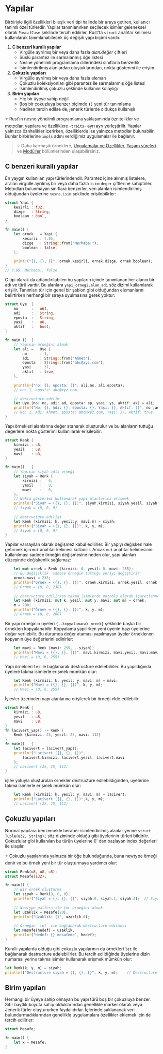 # Yapılar
Birbiriyle ilgili özellikleri bileşik veri tipi halinde bir araya getiren, kullanıcı tanımlı özel türlerdir. Yapılar tanımlanırken seçilecek isimler geleneksel olarak `PascalCase` şeklinde tercih edilirler. Rust'ta `struct` anahtar kelimesi kullanılarak tanımlanabilecek üç değişik yapı biçimi vardır.
1. **C benzeri kurallı yapılar**
    - Virgülle ayrılmış bir veya daha fazla *alan:değer* çiftleri
    - Süslü parantez ile sarmalanmış öğe listesi
    - Nesne yönelimli programlama dillerindeki sınıflarla benzerlik
    - İsimlendirilmiş alanlardan oluştuklarından, nokta gösterimi ile erişim
2. **Çokuzlu yapıları**
    - Virgülle ayrılmış bir veya daha fazla eleman
    - Çokuzlu koleksiyonları gibi parantez ile sarmalanmış öğe listesi
    - İsimlendirilmiş çokuzlu şeklinde kullanım kolaylığı
3. **Birim yapıları**
    - Hiç bir üyeye sahip değil
    - Boş bir çokuzluya benzer biçimde **`()`** yeni tür tanımlama
    - Nadiren tercih edilse de, jenerik türlerde oldukça kullanışlı

⭐️ Rust'ın nesne yönelimli programlama yaklaşımında öznitelikler ve metodlar, yapılara ve özelliklere -`traits`- ayrı ayrı yerleştirilir. Yapılar yalnızca öznitelikler içerirken, özelliklerde ise yalnızca metodlar bulunabilir. Bunlar birbirlerine `impls` adını verdiğimiz uygulamalar ile bağlanır.

>💡 Daha karmaşık örneklere, [Uygulamalar ve Özellikler](ikinci-adim/impl-and-traits.md), [Yaşam süreleri](#) ve [Modüller](#) bölümlerinden ulaşabilirsiniz.

## C benzeri kurallı yapılar
En yaygın kullanılan yapı türlerindendir. Parantez içine alınmış listelere, araları virgülle ayrılmış bir veya daha fazla `isim:deger` çiftlerine sahiptirler. Metodları bulunmayan sınıflara benzerler, veri alanları isimlendirilmiş olduğundan üyelerine `nesne.isim` şeklinde erişilebilirler: 

```Rust
struct Yapi {
    kesirli : f32,
    dizge   : String,
    boolean : bool,
}

fn main() {
    let ornek   = Yapi {
        kesirli : 7.05,
        dizge   : String::from("Merhaba!"),
        boolean : false,
    };
    
    print!("{}, {}, {}", ornek.kesirli, ornek.dizge, ornek.boolean);
}
// 7.05, Merhaba!, false
````

C tipi olarak da adlandırılabilen bu yapıların içinde tanımlanan her alanın bir adı ve türü vardır. Bu alanlara `yapi_ornegi.alan_adi` söz dizimi kullanılarak erişilir. Tanımları tür için genel bir şablon gibi olduğundan elemanlarını belirtirken herhangi bir sıraya uyulmasına gerek yoktur: 

```Rust
struct Uye  {
    no      :   u64,
    adi     :   String,
    eposta  :   String,
    yasi    :   u8,
    aktif   :   bool,
}

fn main ()  {
    // Yapinin örneğini almak
    let ali =   Uye {
        no      : 1,
        adi     : String::from("Ahmet"),
        eposta  : String::from("abc@xyz.com"),
        yasi    : 37,
        aktif   : true,
    };
    
    println!("no: {}, eposta: {}", ali.no, ali.eposta);
    // no: 1, eposta: abc@xyz.com

    // destructure edelim
    let Uye {no: no, adi: ad, eposta: ep, yasi: ys, aktif: ak} = ali;
    println!("No: {}, Adi: {}, eposta: {}, Yaşı: {}, Aktif: {}", no ,ad, ep, ys, ak);
    // No: 1, Adi: Ahmet, eposta: abc@xyz.com, Yaşı: 37, Aktif: true
}
````

Yapı örnekleri alanlarına değer atanarak oluşturulur ve bu alanların tuttuğu değerlere nokta gösterimi kullanılarak erişilebilir:

```Rust
struct Renk {
    kirmizi : u8,
    yesil   : u8,
    mavi    : u8,
}

fn main()   {
    // Yapının siyah adlı örneği
    let siyah = Renk {
        kirmizi :   0,
        yesil   :   0,
        mavi    :   0,
    };
    // Nokta gösterimi kullanarak yapı alanlarına erişmek
    println!("Siyah = ({}, {}, {})", siyah.kirmizi, siyah.yesil, siyah.mavi);
    // Siyah = (0, 0, 0)
    
    // destructure edilişi
    let Renk {kirmizi: k, yesil:y, mavi:m} = siyah;
    println!("Siyah = ({}, {}, {})", k, y, m);
    // Siyah = (0, 0, 0)
}
````

Yapılar varsayılan olarak değişmez kabul edilirler. Bir yapıyı değişken hale getirmek için `mut` anahtar kelimesi kullanılır. Ancak `mut` anahtar kelimesinin kullanılması sadece örneğin değişmesine neden olur, yapı alanları düzeyinde değişkenlik sağlamaz:

```Rust
    let mut ornek = Renk {kirmizi: 0, yesil: 0, mavi: 255};
    // Bu değişiklik  sadece örneğin tuttuğu veriyi değiştirir
    ornek.mavi = 238;
    println!("Örnek = ({}, {}, {})", ornek.kirmizi, ornek.yesil, ornek.mavi);
    // Örnek = (0, 0, 238)
    
    // destructure edilirken takma isimlerde mutable olarak işaretlenmelidir 
    let Renk {kirmizi: mut k, yesil: mut y, mavi: mut m} = ornek;
    m = 200;
    println!("Örnek = ({}, {}, {})", k, y, m);
    // Örnek = (0, 0, 200)
````

Bir yapı örneğinin üyeleri `{..kopyalanacak_ornek}` şeklinde başka bir örnekten kopyalanabilir. Kopyalama yapılırken yeni üyenin bazı üyelerine değer verilebilir. Bu durumda değer ataması yapılmayan üyeler örneklenen kopyanın üye değerlerini edinirler:

```Rust
    let mavi = Renk {mavi: 255, ..siyah};
    println!("Mavi = ({}, {}, {})", mavi.kirmizi, mavi.yesil, mavi.mavi);
    // Mavi = (0, 0, 255)
````

Yapı örnekleri `let` ile bağlanarak destructure edelebilirler. Bu yapıldığında üyelere takma isimlerle erişmek mümkün olur:

```Rust
    let Renk {kirmizi: k, yesil: y, mavi: m} = mavi;
    println!("Mavi = ({}, {}, {})", k, y, m);
    // Mavi = (0, 0, 255)
````

İşlevler üzerinden yapı alanlarına erişilerek bir örneği elde edilebilir:

```Rust
struct Renk {
    kirmizi : u8,
    yesil   : u8,
    mavi    : u8,
}
fn lacivert_yap() -> Renk {
    Renk {kirmizi: 25, yesil: 25, mavi: 112}
}
fn main()   {
    let lacivert = lacivert_yap();
    println!("Lacivert ({}, {}, {})", 
        lacivert.kirmizi, lacivert.yesil, lacivert.mavi
    );
    // Lacivert (25, 25, 112)
}
````

işlev yoluyla oluşturulan örnekler destructure edilebildiğinden, üyelerine takma isimlerle erişmek mümkün olur:

```Rust
    let Renk {kirmizi: k, yesil: y, mavi: m} = lacivert;
    println!("Lacivert ({}, {}, {})",k, y, m);
    // Lacivert (25, 25, 112)
````

## Çokuzlu yapıları
Normal yapılara benzemekle beraber isimlendirilmiş alanlar yerine `struct Tuple(u32, String);` söz diziminde olduğu gibi üyelerinin türleri bildirilir. Çokuzlular gibi kullanılan bu türün üyelerine 0' dan başlayan index değerleri ile ulaşılır.

⭐️ Çokuzlu yapılarında yalnızca bir öğe bulunduğunda, buna newtype örneği denir ve bu örnek yeni bir tür oluşturmaya yardımcı olur:

```Rust
struct Renk(u8, u8, u8);
struct Mesafe(i32);

fn main() {
    // Bir örnek oluşturma
    let siyah = Renk(0, 0, 0);
    println!("Siyah = {}, {}, {}", siyah.0, siyah.1, siyah.2);  // Siyah = 0, 0, 0
    
    // Newtype pattern ile tür örneğini almak
    let uzaklik = Mesafe(20);
    println!("Uzaklık: {}", uzaklik.0);
    
    // Örneğin `let` ile bağlanarak destructure edilmesi
    let Mesafe(hedef) = uzaklik;
    println!("Hedef: {} mesafede", hedef);
}
````

Kurallı yapılarda olduğu gibi çokuzlu yapılarının da örnekleri `let` ile bağlanarak destructure edelebilirler. Bu tercih edildiğinde üyelerine dizin numarası yerine takma isimler kullanarak erişmek mümkün olur:

```Rust
let Renk(k, y, m) = siyah;
println!("Destructure siyah = {}, {}, {}", k, y, m);    // Destructure siyah = 0, 0, 0
````

## Birim yapıları
Herhangi bir üyeye sahip olmayan bu yapı türü boş bir çokuzluya benzer. Sıfır baytlık boyuta sahip olduklarından genellikle marker olarak veya Jenerik türler oluştururken faydalıdırlar. İçlerinde saklanacak veri bulundurmadıklarından genellikle uygulamalara özellikler eklemek için de tercih edilirler:

```Rust
struct Mesafe;

fn main() {
    let x = Mesafe;
}
````
